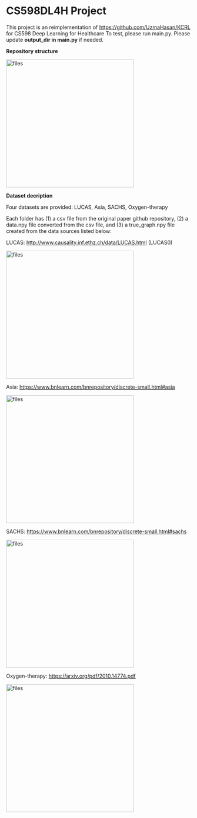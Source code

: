 # CS598DL4H Project
This project is an reimplementation of https://github.com/UzmaHasan/KCRL for CS598 Deep Learning for Healthcare 
To test, please run main.py. Please update **output_dir in main.py** if needed.

**Repository structure**

<img width="347" alt="files" src="https://user-images.githubusercontent.com/109108701/236966259-0ef575a3-5c82-43cf-a331-f38d0771ebd5.png">
    
**Dataset decription**

Four datasets are provided: LUCAS, Asia, SACHS, Oxygen-therapy

Each folder has (1) a csv file from the original paper github repository, (2) a data.npy file converted from the csv file, and (3) a true_graph.npy file created from the data sources listed below:

LUCAS: http://www.causality.inf.ethz.ch/data/LUCAS.html (LUCAS0)

<img width="347" alt="files" src="https://user-images.githubusercontent.com/109108701/236989748-696da93a-e438-4ac7-abcd-2feb91a5fd40.png">

Asia: https://www.bnlearn.com/bnrepository/discrete-small.html#asia

<img width="347" alt="files" src="https://user-images.githubusercontent.com/109108701/236990022-2cb31d4f-744d-4ed2-98af-f429dcae9e0e.png">

SACHS: https://www.bnlearn.com/bnrepository/discrete-small.html#sachs

<img width="347" alt="files" src="https://user-images.githubusercontent.com/109108701/236724466-7e8732a2-5bd6-4863-94e6-aee4046efe8b.png">

Oxygen-therapy: https://arxiv.org/pdf/2010.14774.pdf

<img width="347" alt="files" src="https://user-images.githubusercontent.com/109108701/236724863-35b8e6d9-1f29-40eb-861d-20f47d1db09a.png">
